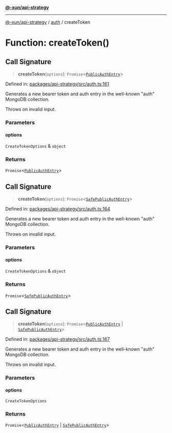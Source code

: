 [**@-xun/api-strategy**](../../README.md)

***

[@-xun/api-strategy](../../README.md) / [auth](../README.md) / createToken

# Function: createToken()

## Call Signature

> **createToken**(`options`): `Promise`\<[`PublicAuthEntry`](../types/type-aliases/PublicAuthEntry.md)\>

Defined in: [packages/api-strategy/src/auth.ts:161](https://github.com/Xunnamius/api-utils/blob/52a8c73e7bc88df6639a2fe1c2313f726aa468a9/packages/api-strategy/src/auth.ts#L161)

Generates a new bearer token and auth entry in the well-known "auth" MongoDB
collection.

Throws on invalid input.

### Parameters

#### options

`CreateTokenOptions` & `object`

### Returns

`Promise`\<[`PublicAuthEntry`](../types/type-aliases/PublicAuthEntry.md)\>

## Call Signature

> **createToken**(`options`): `Promise`\<[`SafePublicAuthEntry`](../types/type-aliases/SafePublicAuthEntry.md)\>

Defined in: [packages/api-strategy/src/auth.ts:164](https://github.com/Xunnamius/api-utils/blob/52a8c73e7bc88df6639a2fe1c2313f726aa468a9/packages/api-strategy/src/auth.ts#L164)

Generates a new bearer token and auth entry in the well-known "auth" MongoDB
collection.

Throws on invalid input.

### Parameters

#### options

`CreateTokenOptions` & `object`

### Returns

`Promise`\<[`SafePublicAuthEntry`](../types/type-aliases/SafePublicAuthEntry.md)\>

## Call Signature

> **createToken**(`options`): `Promise`\<[`PublicAuthEntry`](../types/type-aliases/PublicAuthEntry.md) \| [`SafePublicAuthEntry`](../types/type-aliases/SafePublicAuthEntry.md)\>

Defined in: [packages/api-strategy/src/auth.ts:167](https://github.com/Xunnamius/api-utils/blob/52a8c73e7bc88df6639a2fe1c2313f726aa468a9/packages/api-strategy/src/auth.ts#L167)

Generates a new bearer token and auth entry in the well-known "auth" MongoDB
collection.

Throws on invalid input.

### Parameters

#### options

`CreateTokenOptions`

### Returns

`Promise`\<[`PublicAuthEntry`](../types/type-aliases/PublicAuthEntry.md) \| [`SafePublicAuthEntry`](../types/type-aliases/SafePublicAuthEntry.md)\>
